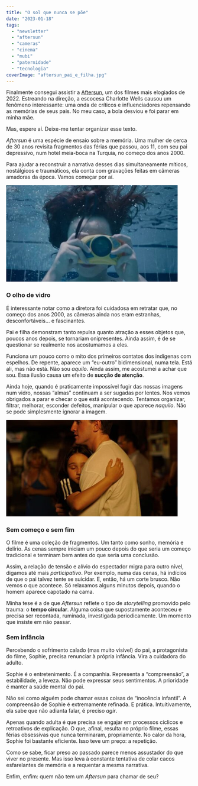 ```yaml
---
title: "O sol que nunca se põe"
date: "2023-01-18"
tags: 
  - "newsletter"
  - "aftersun"
  - "cameras"
  - "cinema"
  - "mubi"
  - "paternidade"
  - "tecnologia"
coverImage: "aftersun_pai_e_filha.jpg"
---
```


Finalmente consegui assistir a [Aftersun](https://mubi.com/films/aftersun), um dos filmes mais elogiados de 2022. Estreando na direção, a escocesa Charlotte Wells causou um fenômeno interessante: uma onda de críticos e influenciadores repensando as memórias de seus pais. No meu caso, a bola desviou e foi parar em minha mãe.

Mas, espere aí. Deixe-me tentar organizar esse texto.

_Aftersun_ é uma espécie de ensaio sobre a memória. Uma mulher de cerca de 30 anos revisita fragmentos das férias que passou, aos 11, com seu pai depressivo, num hotel meia-boca na Turquia, no começo dos anos 2000.

Para ajudar a reconstruir a narrativa desses dias simultaneamente míticos, nostálgicos e traumáticos, ela conta com gravações feitas em câmeras amadoras da época. Vamos começar por aí.

![Sophie, debaixo d'água, segurando uma câmera.](images/sophie_camera-464x261.jpg)

### O olho de vidro

É interessante notar como a diretora foi cuidadosa em retratar que, no começo dos anos 2000, as câmeras ainda nos eram estranhas, desconfortáveis… e fascinantes.

Pai e filha demonstram tanto repulsa quanto atração a esses objetos que, poucos anos depois, se tornariam onipresentes. Ainda assim, é de se questionar se realmente nos acostumamos a eles.

Funciona um pouco como o mito dos primeiros contatos dos indígenas com espelhos. De repente, aparece um “eu-outro” bidimensional, numa tela. Está ali, mas não está. Não sou _aquilo_. Ainda assim, me acostumei a achar que sou. Essa ilusão causa um efeito de **sucção de atenção**.

Ainda hoje, quando é praticamente impossível fugir das nossas imagens num vidro, nossas “almas” continuam a ser sugadas por lentes. Nos vemos obrigados a parar e checar o que está acontecendo. Tentamos organizar, filtrar, melhorar, esconder defeitos, manipular o que aparece _naquilo_. Não se pode simplesmente ignorar a imagem.

![Sophie abraçando o pai.](images/aftersun_hug1-464x261.jpg)

### Sem começo e sem fim

O filme é uma coleção de fragmentos. Um tanto como sonho, memória e delírio. As cenas sempre iniciam um pouco depois do que seria um começo tradicional e terminam bem antes do que seria uma conclusão.

Assim, a relação de tensão e alívio do espectador migra para outro nível, digamos até mais _participativo_. Por exemplo, numa das cenas, há indícios de que o pai talvez tente se suicidar. E, então, há um corte brusco. Não vemos o que acontece. Só relaxamos alguns minutos depois, quando o homem aparece capotado na cama.

Minha tese é a de que _Aftersun_ reflete o tipo de _storytelling_ promovido pelo trauma: o **tempo circular**. Alguma coisa que supostamente aconteceu e precisa ser recontada, ruminada, investigada periodicamente. Um momento que insiste em não passar.

### Sem infância

Percebendo o sofrimento calado (mas muito visível) do pai, a protagonista do filme, Sophie, precisa renunciar à própria infância. Vira a cuidadora do adulto.

Sophie é o entretenimento. É a companhia. Representa a “compreensão”, a estabilidade, a leveza. Não pode expressar seus sentimentos. A prioridade é manter a saúde mental do pai.

Não sei como alguém pode chamar essas coisas de “inocência infantil”. A compreensão de Sophie é extremamente refinada. E prática. Intuitivamente, ela sabe que não adianta falar, é preciso _agir_.

Apenas quando adulta é que precisa se engajar em processos cíclicos e retroativos de explicação. O que, afinal, resulta no próprio filme, essas férias obsessivas que nunca terminaram, propriamente. No calor da hora, Sophie foi bastante eficiente. Isso teve um preço: a repetição.

Como se sabe, ficar preso ao passado parece menos assustador do que viver no presente. Mas isso leva à constante tentativa de colar cacos esfarelantes de memória e a requentar a mesma narrativa.

Enfim, enfim: quem não tem um _Aftersun_ para chamar de seu?
